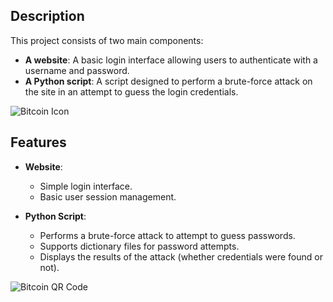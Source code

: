 ## **Description**

This project consists of two main components:
- **A website**: A basic login interface allowing users to authenticate with a username and password.
- **A Python script**: A script designed to perform a brute-force attack on the site in an attempt to guess the login credentials.

![Bitcoin Icon](https://wallpaperaccess.com/full/2541028.jpg)

## **Features**

- **Website**:
  - Simple login interface.
  - Basic user session management.

- **Python Script**:
  - Performs a brute-force attack to attempt to guess passwords.
  - Supports dictionary files for password attempts.
  - Displays the results of the attack (whether credentials were found or not).

![Bitcoin QR Code](https://builtin.com/sites/www.builtin.com/files/styles/og/public/2022-06/lock-key-best-password-manager_7.png)